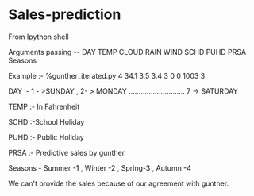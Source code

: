 # Sales-prediction

From Ipython shell

Arguments passing --  DAY  TEMP  CLOUD  RAIN  WIND  SCHD  PUHD  PRSA   Seasons


Example :-  %gunther_iterated.py 4 34.1 3.5 3.4 3 0 0 1003 3

DAY     :-  1 - >SUNDAY , 2- > MONDAY ………………………. 7 -> SATURDAY

TEMP  :- In Fahrenheit

SCHD  :-School Holiday

PUHD :- Public Holiday

PRSA :- Predictive sales by gunther

Seasons -   Summer -1 , Winter -2 ,  Spring-3 , Autumn -4

We can't provide the sales because of our agreement with gunther.
